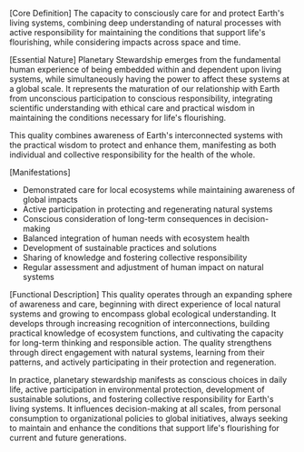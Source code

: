 [Core Definition]
The capacity to consciously care for and protect Earth's living systems, combining deep understanding of natural processes with active responsibility for maintaining the conditions that support life's flourishing, while considering impacts across space and time.

[Essential Nature]
Planetary Stewardship emerges from the fundamental human experience of being embedded within and dependent upon living systems, while simultaneously having the power to affect these systems at a global scale. It represents the maturation of our relationship with Earth from unconscious participation to conscious responsibility, integrating scientific understanding with ethical care and practical wisdom in maintaining the conditions necessary for life's flourishing.

This quality combines awareness of Earth's interconnected systems with the practical wisdom to protect and enhance them, manifesting as both individual and collective responsibility for the health of the whole.

[Manifestations]
- Demonstrated care for local ecosystems while maintaining awareness of global impacts
- Active participation in protecting and regenerating natural systems
- Conscious consideration of long-term consequences in decision-making
- Balanced integration of human needs with ecosystem health
- Development of sustainable practices and solutions
- Sharing of knowledge and fostering collective responsibility
- Regular assessment and adjustment of human impact on natural systems

[Functional Description]
This quality operates through an expanding sphere of awareness and care, beginning with direct experience of local natural systems and growing to encompass global ecological understanding. It develops through increasing recognition of interconnections, building practical knowledge of ecosystem functions, and cultivating the capacity for long-term thinking and responsible action. The quality strengthens through direct engagement with natural systems, learning from their patterns, and actively participating in their protection and regeneration.

In practice, planetary stewardship manifests as conscious choices in daily life, active participation in environmental protection, development of sustainable solutions, and fostering collective responsibility for Earth's living systems. It influences decision-making at all scales, from personal consumption to organizational policies to global initiatives, always seeking to maintain and enhance the conditions that support life's flourishing for current and future generations.
